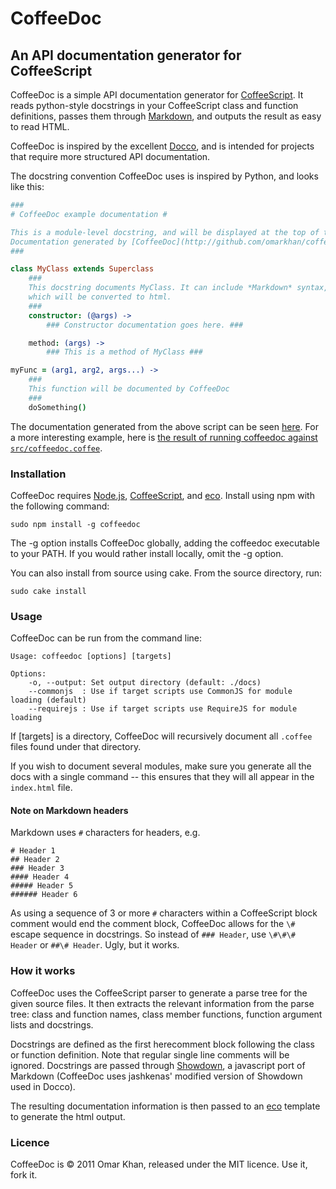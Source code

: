 CoffeeDoc
=========

An API documentation generator for CoffeeScript
-----------------------------------------------

CoffeeDoc is a simple API documentation generator for [CoffeeScript][]. It
reads python-style docstrings in your CoffeeScript class and function
definitions, passes them through
[Markdown](http://daringfireball.net/projects/markdown/syntax), and outputs the
result as easy to read HTML.

CoffeeDoc is inspired by the excellent [Docco][], and is intended for projects
that require more structured API documentation.

The docstring convention CoffeeDoc uses is inspired by Python, and looks like
this:

```coffeescript
###
# CoffeeDoc example documentation #

This is a module-level docstring, and will be displayed at the top of the module documentation.
Documentation generated by [CoffeeDoc](http://github.com/omarkhan/coffeedoc)
###

class MyClass extends Superclass
    ###
    This docstring documents MyClass. It can include *Markdown* syntax,
    which will be converted to html.
    ###
    constructor: (@args) ->
        ### Constructor documentation goes here. ###

    method: (args) ->
        ### This is a method of MyClass ###

myFunc = (arg1, arg2, args...) ->
    ###
    This function will be documented by CoffeeDoc
    ###
    doSomething()
```

The documentation generated from the above script can be seen
[here](http://omarkhan.github.com/coffeedoc/example.html). For a more
interesting example, here is [the result of running coffeedoc against
`src/coffeedoc.coffee`](http://omarkhan.github.com/coffeedoc/coffeedoc.html).

### Installation ###

CoffeeDoc requires [Node.js][], [CoffeeScript][], and [eco][]. Install using
npm with the following command:

    sudo npm install -g coffeedoc

The -g option installs CoffeeDoc globally, adding the coffeedoc executable to
your PATH. If you would rather install locally, omit the -g option.

You can also install from source using cake. From the source directory, run:

    sudo cake install

### Usage ###

CoffeeDoc can be run from the command line:

    Usage: coffeedoc [options] [targets]

    Options:
        -o, --output: Set output directory (default: ./docs)
        --commonjs  : Use if target scripts use CommonJS for module loading (default)
        --requirejs : Use if target scripts use RequireJS for module loading

If [targets] is a directory, CoffeeDoc will recursively document all `.coffee`
files found under that directory.

If you wish to document several modules, make sure you generate all
the docs with a single command -- this ensures that they will all appear in the
`index.html` file.

#### Note on Markdown headers ####

Markdown uses `#` characters for headers, e.g.

    # Header 1
    ## Header 2
    ### Header 3
    #### Header 4
    ##### Header 5
    ###### Header 6

As using a sequence of 3 or more `#` characters within a CoffeeScript block
comment would end the comment block, CoffeeDoc allows for the `\#` escape
sequence in docstrings. So instead of `### Header`, use `\#\#\# Header` or
`##\# Header`. Ugly, but it works.

### How it works ###

CoffeeDoc uses the CoffeeScript parser to generate a parse tree for the given
source files. It then extracts the relevant information from the parse tree:
class and function names, class member functions, function argument lists and
docstrings.

Docstrings are defined as the first herecomment block following the class or
function definition. Note that regular single line comments will be ignored.
Docstrings are passed through [Showdown][], a javascript port of Markdown
(CoffeeDoc uses jashkenas' modified version of Showdown used in Docco).

The resulting documentation information is then passed to an [eco][] template
to generate the html output.

### Licence ###

CoffeeDoc is © 2011 Omar Khan, released under the MIT licence. Use it, fork it.

[CoffeeScript]: http://jashkenas.github.com/coffee-script/
[Docco]: http://jashkenas.github.com/docco/
[Node.js]: http://nodejs.org/
[eco]: https://github.com/sstephenson/eco
[Showdown]: http://softwaremaniacs.org/playground/showdown-highlight/
